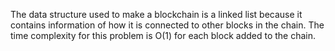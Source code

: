 The data structure used to make a blockchain is a linked list because it
contains information of how it is connected to other blocks in the chain.
The time complexity for this problem is O(1) for each block added to the
chain. 
